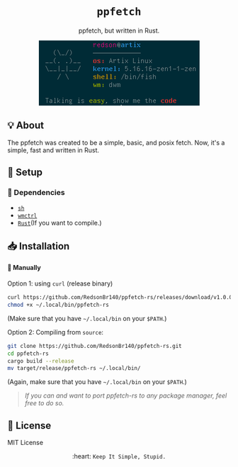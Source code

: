 <h1 align="center"><code>ppfetch</code></h1>
<p align="center">ppfetch, but written in Rust.</p>
<p align="center">
  <a href="ppfetch-show.png">
    <img src="ppfetch-show.png">
  </a>
</p>

## 💡 **About**
The ppfetch was created to be a simple, basic, and posix fetch. Now, it's a simple, fast and written in Rust.

## 🚀 Setup

### 🧾 Dependencies

- [`sh`](https://en.wikipedia.org/wiki/Unix_shell)
- [`wmctrl`](https://www.freedesktop.org/wiki/Software/wmctrl/)
- [`Rust`](https://rust-lang.org/)(If you want to compile.)

## 📥 **Installation**

#### 🔧 Manually

Option 1: using `curl` (release binary)
```sh
curl https://github.com/RedsonBr140/ppfetch-rs/releases/download/v1.0.0/ppfetch-rs > ~/.local/bin/ppfetch-rs
chmod +x ~/.local/bin/ppfetch-rs
```
(Make sure that you have `~/.local/bin` on your `$PATH`.)

Option 2: Compiling from `source`:

```sh
git clone https://github.com/RedsonBr140/ppfetch-rs.git
cd ppfetch-rs
cargo build --release
mv target/release/ppfetch-rs ~/.local/bin/
```
(Again, make sure that you have `~/.local/bin` on your `$PATH`.)

> *If you can and want to port ppfetch-rs to any package manager, feel free to do so.*

## 💌 **License**

MIT License

<p align="center">:heart: <code>Keep It Simple, Stupid.</code></p>

